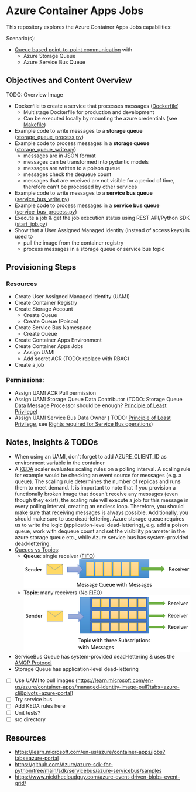 # Azure Container Apps Jobs

This repository explores the Azure Container Apps Jobs capabilities:

Scenario(s):

- [Queue based point-to-point communication](https://learn.microsoft.com/en-us/azure/container-apps/tutorial-event-driven-jobs?source=recommendations)
  with
    - Azure Storage Queue
    - Azure Service Bus Queue

## Objectives and Content Overview

TODO: Overview Image

- Dockerfile to create a service that processes messages ([Dockerfile](Dockerfile))
    - Multistage Dockerfile for production and development
    - Can be executed locally by mounting the azure credentials (see [Makefile](Makefile))
- Example code to write messages to a **storage queue** ([storage_queue_process.py](storage_queue_process.py))
- Example code to process messages in a **storage queue** ([storage_queue_write.py](storage_queue_write.py))
    - messages are in JSON format
    - messages can be transformed into pydantic models
    - messages are written to a poison queue
    - messages check the dequeue count
    - messages that are received are not visible for a period of time, therefore can't be processed by other services
- Example code to write messages to a **service bus queue** ([service_bus_write.py](service_bus_write.py))
- Example code to process messages in a **service bus queue** ([service_bus_process.py](service_bus_process.py))
- Execute a job & get the job execution status using REST API/Python SDK ([start_job.py](start_job.py))
- Show that a User Assigned Managed Identity (instead of access keys) is used to
    - pull the image from the container registry
    - process messages in a storage queue or service bus topic

## Provisioning Steps

### Resources

- Create User Assigned Managed Identity (UAMI)
- Create Container Registry
- Create Storage Account
    - Create Queue
    - Create Queue (Poison)
- Create Service Bus Namespace
    - Create Queue
- Create Container Apps Environment
- Create Container Apps Jobs
    - Assign UAMI
    - Add secret ACR (TODO: replace with RBAC)
- Create a job

### Permissions:

- Assign UAMI ACR Pull permission
- Assign UAMI Storage Queue Data Contributor (TODO: Storage Queue Data Message Processor should be
  enough? [Principle of Least Privilege](https://learn.microsoft.com/en-us/entra/identity-platform/secure-least-privileged-access))
- Assign UAMI Service Bus Data Owner (
  TODO: [Principle of Least Privilege](https://learn.microsoft.com/en-us/entra/identity-platform/secure-least-privileged-access),
  see [Rights required for Service Bus operations](https://learn.microsoft.com/en-us/azure/service-bus-messaging/service-bus-sas#rights-required-for-service-bus-operations))

## Notes, Insights & TODOs

- When using an UAMI, don't forget to add AZURE_CLIENT_ID as environment variable in the container
- A [KEDA](https://keda.sh/) scaler evaluates scaling rules on a polling interval. A scaling rule for example would be
  checking an event source for messages (e.g. a queue). The scaling rule determines the number of replicas and runs them
  to meet demand.
  It is important to note that if you provision a functionally broken image that doesn't receive any messages (even
  though they exist), the scaling rule will execute a job for this message in every polling interval, creating an
  endless loop.
  Therefore, you should make sure that receiving messages is always possible. Additionally, you should make sure to use
  dead-lettering. Azure storage queue requires us to write the logic (application-level dead-lettering), e.g. add a
  poison queue, work with dequeue
  count and set the visibility parameter in the azure storage queue etc., while Azure service bus has system-provided
  dead-lettering.
- [Queues vs Topics](https://medium.com/@emer.kurbegovic/queues-vs-topics-a-simple-guide-with-real-world-examples-1d32947cb574):
    - **Queue**: single receiver ([FIFO](https://en.wikipedia.org/wiki/FIFO_(computing_and_electronics)))
      ![queue.png](docs/queue.png)
    - **Topic**: many receivers (No [FIFO](https://en.wikipedia.org/wiki/FIFO_(computing_and_electronics)))
      ![topic.png](docs/topic.png)
- ServiceBus Queue has system-provided dead-lettering & uses
  the [AMQP Protocol](https://d0znpp.medium.com/what-is-amqp-protocol-all-you-need-to-know-c9eedb680c71)
- Storage Queue has application-level dead-lettering

- [ ] Use UAMI to pull
  images (https://learn.microsoft.com/en-us/azure/container-apps/managed-identity-image-pull?tabs=azure-cli&pivots=azure-portal)
- [ ] Try service bus
- [ ] Add KEDA rules here
- [ ] Unit tests?
- [ ] src directory

## Resources

- https://learn.microsoft.com/en-us/azure/container-apps/jobs?tabs=azure-portal
- https://github.com/Azure/azure-sdk-for-python/tree/main/sdk/servicebus/azure-servicebus/samples
- https://www.nickthecloudguy.com/azure-event-driven-blobs-event-grid/
